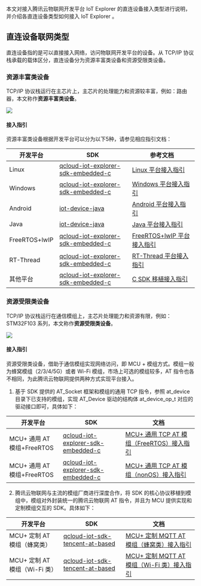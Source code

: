 

本文对接入腾讯云物联网开发平台 IoT Explorer 的直连设备接入类型进行说明，并介绍各直连设备类型如何接入 IoT Explorer 。



## 直连设备联网类型

直连设备指的是可以直接接入网络，访问物联网开发平台的设备。从 TCP/IP 协议栈承载的载体区分，直连设备分为资源丰富类设备和资源受限类设备。

### 资源丰富类设备

TCP/IP 协议栈运行在主芯片上，主芯片的处理能力和资源较丰富，例如：路由器，本文称作**资源丰富类设备**。

![](https://main.qcloudimg.com/raw/267926eeabe92c5dd304e9d2d5fa6389.svg)

#### 接入指引

资源丰富类设备根据开发平台可以分为以下5种，请参见相应指引文档：

|开发平台|SDK|参考文档|
|---|---|---|
|Linux|[qcloud-iot-explorer-sdk-embedded-c](https://github.com/tencentyun/qcloud-iot-explorer-sdk-embedded-c)|[Linux 平台接入指引](https://cloud.tencent.com/document/product/1081/48387)|
|Windows|[qcloud-iot-explorer-sdk-embedded-c](https://github.com/tencentyun/qcloud-iot-explorer-sdk-embedded-c)|[Windows 平台接入指引](https://cloud.tencent.com/document/product/1081/48392)|
|Android|[iot-device-java](https://github.com/tencentyun/iot-device-java)|[Android 平台接入指引](https://cloud.tencent.com/document/product/1081/48390)|
|Java|[iot-device-java](https://github.com/tencentyun/iot-device-java)|[Java 平台接入指引](https://cloud.tencent.com/document/product/1081/48391)|
|FreeRTOS+lwIP|[qcloud-iot-explorer-sdk-embedded-c](https://github.com/tencentyun/qcloud-iot-explorer-sdk-embedded-c)|[FreeRTOS+lwIP 平台接入指引](https://cloud.tencent.com/document/product/1081/48388)|
|RT-Thread|[qcloud-iot-explorer-sdk-embedded-c](https://github.com/tencentyun/qcloud-iot-explorer-sdk-embedded-c)|[RT-Thread 平台接入指引](https://cloud.tencent.com/document/product/1081/49713)|
|其他平台|[qcloud-iot-explorer-sdk-embedded-c](https://github.com/tencentyun/qcloud-iot-explorer-sdk-embedded-c)|[C SDK 移植接入指引](https://cloud.tencent.com/document/product/1081/48389)|

### 资源受限类设备

TCP/IP 协议栈运行在通信模组上，主芯片处理能力和资源有限，例如：STM32F103 系列，本文称作**资源受限类设备**。

![](https://main.qcloudimg.com/raw/d07e54d26cec71e00725ecc0d4134f36.svg)

#### 接入指引

资源受限类设备，借助于通信模组实现网络访问，即 MCU + 模组方式。模组一般为蜂窝模组（2/3/4/5G）或者 Wi-Fi 模组，市场上可选的模组较多，AT 指令也各不相同，为此腾讯云物联网提供两种方式实现平台接入。

1. 基于 SDK 提供的 AT_Socket 框架和模组的通用 TCP 指令，参照 at_device 目录下已支持的模组，实现 AT_Device 驱动的结构体 at_device_op_t 对应的驱动接口即可，具体如下：

|开发平台|SDK|文档|
|---|---|---|
|MCU+ 通用 AT 模组+FreeRTOS|[qcloud-iot-explorer-sdk-embedded-c](https://github.com/tencentyun/qcloud-iot-explorer-sdk-embedded-c)|[MCU+ 通用 TCP AT 模组（FreeRTOS）接入指引](https://cloud.tencent.com/document/product/1081/48396)|
|MCU+ 通用 AT 模组+FreeRTOS|[qcloud-iot-explorer-sdk-embedded-c](https://github.com/tencentyun/qcloud-iot-explorer-sdk-embedded-c)|[MCU+ 通用 TCP AT 模组（nonOS）接入指引](https://cloud.tencent.com/document/product/1081/48397)|

2. 腾讯云物联网与主流的模组厂商进行深度合作，将 SDK 的核心协议移植到模组中，模组对外封装统一的腾讯云物联网 AT 指令，并且为 MCU 提供实现和定制模组交互的 SDK。具体如下：

|开发平台|SDK|文档|
|---|---|---|
|MCU+ 定制 AT 模组（蜂窝类）|[qcloud-iot-sdk-tencent-at-based](https://github.com/tencentyun/qcloud-iot-sdk-tencent-at-based)|[MCU+ 定制 MQTT AT 模组（蜂窝类）接入指引](https://cloud.tencent.com/document/product/1081/48395)|
|MCU+ 定制 AT 模组（Wi-Fi 类）|[qcloud-iot-sdk-tencent-at-based](https://github.com/tencentyun/qcloud-iot-sdk-tencent-at-based)|[MCU+ 定制 MQTT AT 模组（Wi-Fi 类）接入指引](https://cloud.tencent.com/document/product/1081/48394)|
